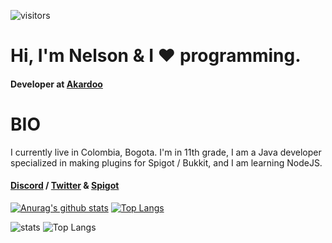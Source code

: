 ![visitors](https://visitor-badge.laobi.icu/badge?page_id=srvenient.readme.visitor-badge)

# Hi, I'm Nelson & I ❤️ programming.
#### Developer at [Akardoo](https://github.com/Akardoo)

# BIO
I currently live in Colombia, Bogota. I'm in 11th grade, I am a Java developer specialized in making plugins for Spigot / Bukkit, and I am learning NodeJS.

#### [Discord](https://discord.gg/8SGMjZB) / [Twitter](https://twitter.com/SrVenient) & [Spigot](https://www.spigotmc.org/members/srvenients.906603/)

[![Anurag's github stats](https://github-readme-stats.vercel.app/api?username=srvenient)](https://github.com/srvenient/github-readme-stats) [![Top Langs](https://github-readme-stats.vercel.app/api/top-langs/?username=srvenient)](https://github.com/srvenient/github-readme-stats)

<!--
**srvenient/srvenient** is a ✨ _special_ ✨ repository because its `README.md` (this file) appears on your GitHub profile.

Here are some ideas to get you started:

- 🔭 I’m currently working on ...
- 🌱 I’m currently learning ...
- 👯 I’m looking to collaborate on ...
- 🤔 I’m looking for help with ...
- 💬 Ask me about ...
- 📫 How to reach me: ...
- 😄 Pronouns: ...
- ⚡ Fun fact: ...

- ![](https://img.shields.io/badge/Technologie-MongoDB-informational?style=flat&logo=Languages&logoColor=blue&color=282bd1)
- ![](https://img.shields.io/badge/Technologie-Morphia-informational?style=flat&logo=Languages&logoColor=blue&color=282bd1)
-->

![stats](https://github-readme-stats.vercel.app/api?username=wasmake&count_private=true)
![Top Langs](https://github-readme-stats.vercel.app/api/top-langs/?username=wasmake&layout=compact)
